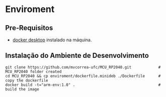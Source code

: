 # Enviroment

## Pre-Requisitos
* [docker desktop](https://www.docker.com/get-started) instalado na máquina.

## Instalação do Ambiente de Desenvolvimento
```shell
git clone https://github.com/mvcorrea-ufc/MCU_RP2040.git            # MCU_RP2040 folder created 
cd MCU_RP2040 && cp enviroment/dockerfile.minideb ./Dockerfile      # copy the dockerfile
docker build -t="arm-env:1.0" .                                     # build the image
```